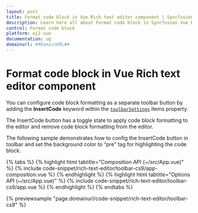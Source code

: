 ```yaml
---
layout: post
title: Format code block in Vue Rich text editor component | Syncfusion
description: Learn here all about Format code block in Syncfusion Vue Rich text editor component of Syncfusion Essential JS 2 and more.
control: Format code block 
platform: ej2-vue
documentation: ug
domainurl: ##DomainURL##
---
```


# Format code block in Vue Rich text editor component

You can configure code block formatting as a separate toolbar button by adding the **InsertCode** keyword within the [`toolbarSettings`](https://ej2.syncfusion.com/vue/documentation/api/rich-text-editor/toolbarSettings/#toolbarsettings) items property.

The InsertCode button has a toggle state to apply code block formatting to the editor and remove code block formatting from the editor.

The following sample demonstrates how to config the InsertCode button in toolbar and set the background color to “pre” tag for highlighting the code block.

{% tabs %}
{% highlight html tabtitle="Composition API (~/src/App.vue)" %}
{% include code-snippet/rich-text-editor/toolbar-cs9/app-composition.vue %}
{% endhighlight %}
{% highlight html tabtitle="Options API (~/src/App.vue)" %}
{% include code-snippet/rich-text-editor/toolbar-cs9/app.vue %}
{% endhighlight %}
{% endtabs %}
        
{% previewsample "page.domainurl/code-snippet/rich-text-editor/toolbar-cs9" %}